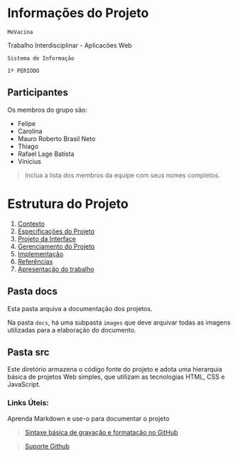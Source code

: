 # Informações do Projeto
`MeVacina`  

Trabalho Interdisciplinar - Aplicacões Web

`Sistema de Informação`

`1º PERIODO`

## Participantes

Os membros do grupo são: 
- Felipe
- Carolina
- Mauro Roberto Brasil Neto
- Thiago
- Rafael Lage Batista
- Vinicius

> Inclua a lista dos membros da equipe com seus nomes completos.

# Estrutura do Projeto

1. [Contexto](./docs/1-Contexto.md)
2. [Especificações do Projeto](./docs/2-Especificação.md)
3. [Projeto da Interface](./docs/3-Interface.md)
4. [Gerenciamento do Projeto](./docs/4-Gerenciamento-Projeto.md)
5. [Implementação](./docs/5-Implementação.md)
6. [Referências](./docs/6-Referências.md)
7. [Apresentação do trabalho](./docs/apresentacao/README.md) 



## Pasta docs

Esta pasta arquiva a documentação dos projetos.


Na pasta `docs`, há uma subpasta `images` que deve arquivar todas as
imagens utilizadas para a elaboração do documento.


## Pasta src

Este diretório armazena o código fonte do projeto e adota uma hierarquia
básica de projetos Web simples, que utilizam as tecnologias HTML, CSS e
JavaScript.

### Links Úteis:

Aprenda Markdown e use-o para documentar o projeto  

> [Sintaxe básica de gravação e formatação no GitHub](https://guides.github.com/features/mastering-markdown/)

> [Suporte Github](https://help.github.com/pt/github/writing-on-github/getting-started-with-writing-and-formatting-on-github)
